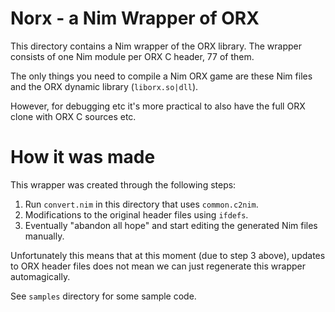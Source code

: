 # Norx - a Nim Wrapper of ORX

This directory contains a Nim wrapper of the ORX library. The wrapper consists of one Nim module per ORX C header, 77 of them.

The only things you need to compile a Nim ORX game are these Nim files and the ORX dynamic library (`liborx.so|dll`).

However, for debugging etc it's more practical to also have the full ORX clone with ORX C sources etc.

# How it was made

This wrapper was created through the following steps:

1. Run `convert.nim` in this directory that uses `common.c2nim`.
2. Modifications to the original header files using `ifdefs`.
3. Eventually "abandon all hope" and start editing the generated Nim files manually.

Unfortunately this means that at this moment (due to step 3 above), updates to ORX header files does not mean we can just regenerate this wrapper automagically.

See `samples` directory for some sample code.
